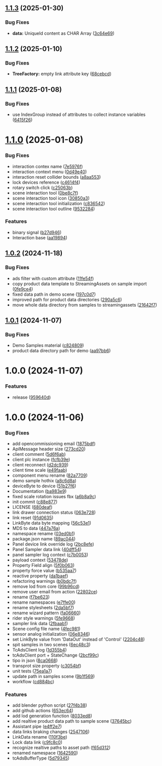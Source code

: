 ## [1.1.3](https://github.com/OpenCommissioning/OC_Unity_Core/compare/v1.1.2...v1.1.3) (2025-01-30)


### Bug Fixes

* **data:** UniqueId content as CHAR Array ([3c64e69](https://github.com/OpenCommissioning/OC_Unity_Core/commit/3c64e69a053e5056e45cd1e7bbc5399642bb14db))

## [1.1.2](https://github.com/OpenCommissioning/OC_Unity_Core/compare/v1.1.1...v1.1.2) (2025-01-10)


### Bug Fixes

* **TreeFactory:** empty link attribute key ([68cebcd](https://github.com/OpenCommissioning/OC_Unity_Core/commit/68cebcd5b209577105bad9387f39d5a458d75298))

## [1.1.1](https://github.com/OpenCommissioning/OC_Unity_Core/compare/v1.1.0...v1.1.1) (2025-01-08)


### Bug Fixes

* use IndexGroup instead of attributes to collect instance variables ([6415f26](https://github.com/OpenCommissioning/OC_Unity_Core/commit/6415f26444ee7a8de5e9244be93985b67867a3d1))

# [1.1.0](https://github.com/OpenCommissioning/OC_Unity_Core/compare/v1.0.2...v1.1.0) (2025-01-08)


### Bug Fixes

* interaction contex name ([7e5976f](https://github.com/OpenCommissioning/OC_Unity_Core/commit/7e5976f4c97d200b93b2a1287a8e75785ab8a754))
* interaction context menu ([0d49e40](https://github.com/OpenCommissioning/OC_Unity_Core/commit/0d49e40618bdd49e9a34afb676228e332a581bc1))
* interaction reset collider bounds ([a8aa553](https://github.com/OpenCommissioning/OC_Unity_Core/commit/a8aa5536e87d0a7b7e28746046abe7f5ebd245ff))
* lock devices reference ([c4614f4](https://github.com/OpenCommissioning/OC_Unity_Core/commit/c4614f4a48fdea7c460ebfc0e7e0fd73eb3c0a77))
* rotary switch click ([c25063b](https://github.com/OpenCommissioning/OC_Unity_Core/commit/c25063b3a32d7d6ef0f40cf185eca68da15f1277))
* scene interaction tool ([0be8c7f](https://github.com/OpenCommissioning/OC_Unity_Core/commit/0be8c7fce90788436860b021cd5bff8b2b737945))
* scene interaction tool icon ([30850a3](https://github.com/OpenCommissioning/OC_Unity_Core/commit/30850a33700504e86a939a4366b37978015c82d8))
* scene interaction tool initialization ([c836542](https://github.com/OpenCommissioning/OC_Unity_Core/commit/c8365421dc444b900c4cd6e5f5c0f7b57ab97f07))
* scene interaction tool outline ([9532284](https://github.com/OpenCommissioning/OC_Unity_Core/commit/9532284f0ed980cd013566cc6c8d9da74d5a7cc3))


### Features

* binary signal ([b27d946](https://github.com/OpenCommissioning/OC_Unity_Core/commit/b27d94683ef9105689374366f6559a05e2f5c70a))
* Interaction base ([aa19894](https://github.com/OpenCommissioning/OC_Unity_Core/commit/aa19894aba7cc1f2ae321c227d7db3a52ad24ad4))

## [1.0.2](https://github.com/OpenCommissioning/OC_Unity_Core/compare/v1.0.1...v1.0.2) (2024-11-18)


### Bug Fixes

* ads filter with custom attribute ([11fe54f](https://github.com/OpenCommissioning/OC_Unity_Core/commit/11fe54fce06ad81b126f88bde485f469defdd05b))
* copy product data template to StreamingAssets on sample import ([0fe9ce4](https://github.com/OpenCommissioning/OC_Unity_Core/commit/0fe9ce4cf3c393a2e97677748e5e98aa1e6e3c92))
* fixed data path in demo scene ([197c0d7](https://github.com/OpenCommissioning/OC_Unity_Core/commit/197c0d74beb3016abb50b8546e6b305c7b2f3cff))
* improved path for product data directories ([290a5c6](https://github.com/OpenCommissioning/OC_Unity_Core/commit/290a5c62b08cbaf7747c4266c0f04a90d7fbd9f4))
* move whole data directory from samples to streamingassets ([21642f7](https://github.com/OpenCommissioning/OC_Unity_Core/commit/21642f7d97eb12866822683244701528bbe022c4))

## [1.0.1](https://github.com/OpenCommissioning/OC_Unity_Core/compare/v1.0.0...v1.0.1) (2024-11-07)


### Bug Fixes

* Demo Samples material ([c824809](https://github.com/OpenCommissioning/OC_Unity_Core/commit/c8248092f4a5f20556c80dd5620c160f86cf4098))
* product data directory path for demo ([aa97bb6](https://github.com/OpenCommissioning/OC_Unity_Core/commit/aa97bb6f34996a683050f54c7c7d10b8d9488b54))

# 1.0.0 (2024-11-07)


### Features

* release ([959640d](https://github.com/OpenCommissioning/OC_Unity_Core/commit/959640d86566c5c00e6c2e175679b844172ad2fb))

# 1.0.0 (2024-11-06)


### Bug Fixes

* add opencommissioning email ([1875bdf](https://github.com/OpenCommissioning/OC_Unity_Core_DRY/commit/1875bdf4f5ba0349177523f702ce18a7bb8a9706))
* ApiMessage header size ([273cd20](https://github.com/OpenCommissioning/OC_Unity_Core_DRY/commit/273cd201abaeb9e4d619bbc60f6415375028cb78))
* client comment ([5d6f6ab](https://github.com/OpenCommissioning/OC_Unity_Core_DRY/commit/5d6f6ab5172273895285ed13abd1bb2bb9644ab8))
* client plc instance ([fcfb39e](https://github.com/OpenCommissioning/OC_Unity_Core_DRY/commit/fcfb39e983aefa8854e17da327472ca03491288a))
* client reconnect ([d2dc939](https://github.com/OpenCommissioning/OC_Unity_Core_DRY/commit/d2dc9399fb8546d786d6fa31e40900dbd6f62739))
* client time scale ([e49faab](https://github.com/OpenCommissioning/OC_Unity_Core_DRY/commit/e49faab7acd6584c6ae4885ba57c1301e103ea49))
* component menu rename ([82a7709](https://github.com/OpenCommissioning/OC_Unity_Core_DRY/commit/82a77090baf2b1e31fbaeaa9e1ea5e47ce875185))
* demo sample hothix ([a8c6d8a](https://github.com/OpenCommissioning/OC_Unity_Core_DRY/commit/a8c6d8a842b57f39c66fc49b27f1a0eeb6702b20))
* deviceByte to device ([51b27f6](https://github.com/OpenCommissioning/OC_Unity_Core_DRY/commit/51b27f60396294e525a71417d59f029f7b52dbd6))
* Documentation ([ba983e9](https://github.com/OpenCommissioning/OC_Unity_Core_DRY/commit/ba983e98568daaa940cfa1e80202e264e991f4f9))
* fixed scale rotation issues fbx ([a6b8a9c](https://github.com/OpenCommissioning/OC_Unity_Core_DRY/commit/a6b8a9cc0ecae3b67676861b778d0ca49252ddc3))
* init commit ([c88e877](https://github.com/OpenCommissioning/OC_Unity_Core_DRY/commit/c88e877a5055ef9f9c0c0b13f5c002bfd74ac5ef))
* LICENSE ([680deaf](https://github.com/OpenCommissioning/OC_Unity_Core_DRY/commit/680deaf00212f0ffaeebf1fa51311a995f44a055))
* link drawer connection status ([063e728](https://github.com/OpenCommissioning/OC_Unity_Core_DRY/commit/063e7283bd8422ea807bdf600dbf328ab6e24658))
* link reset ([91d0635](https://github.com/OpenCommissioning/OC_Unity_Core_DRY/commit/91d0635540df0f9b7c57f5070e31427e55a23f82))
* LinkByte data byte mapping ([56c53e1](https://github.com/OpenCommissioning/OC_Unity_Core_DRY/commit/56c53e11e387cd169382cc7e8bb35d12dc67a455))
* MDS to data ([447a76a](https://github.com/OpenCommissioning/OC_Unity_Core_DRY/commit/447a76a89dfdc37f3c04b7e633062b7000962414))
* namespace rename ([03ed0b1](https://github.com/OpenCommissioning/OC_Unity_Core_DRY/commit/03ed0b1610ddc869d119a71e0c907882cf9ecb95))
* package.json name ([89ac044](https://github.com/OpenCommissioning/OC_Unity_Core_DRY/commit/89ac044db994ca477e5739c126b316e397e9cf3c))
* Panel device link override log ([2bc8efe](https://github.com/OpenCommissioning/OC_Unity_Core_DRY/commit/2bc8efed0c4ae751c5a289a694ff7b371a2299bb))
* Panel Sampler data link ([40dff54](https://github.com/OpenCommissioning/OC_Unity_Core_DRY/commit/40dff54e8174de36283279aa688c38b2bb392f73))
* panel sampler log context ([c7b0053](https://github.com/OpenCommissioning/OC_Unity_Core_DRY/commit/c7b00531321cf2bc94ddd453af141629023ee2f5))
* payload context ([53478de](https://github.com/OpenCommissioning/OC_Unity_Core_DRY/commit/53478ded90a931dd57cfb51920a8eac33bb5a30d))
* Property Field align ([5f0b063](https://github.com/OpenCommissioning/OC_Unity_Core_DRY/commit/5f0b063e09ea75c1f8416f4fff03238d4745681e))
* property force value ([b535aa7](https://github.com/OpenCommissioning/OC_Unity_Core_DRY/commit/b535aa7d59c96412fde46fb0716096e73c03c0e1))
* reactive property ([da1baef](https://github.com/OpenCommissioning/OC_Unity_Core_DRY/commit/da1baef91ac2e0898db6b4398bcc230fdd991a54))
* refactoring warnings ([b0bdc7f](https://github.com/OpenCommissioning/OC_Unity_Core_DRY/commit/b0bdc7f313a14a8e36e137034b15d48d3f206c44))
* remove lod from core ([99b96cd](https://github.com/OpenCommissioning/OC_Unity_Core_DRY/commit/99b96cdecfc698d2386681996f310b4ea042b70b))
* remove user email from action ([22802ce](https://github.com/OpenCommissioning/OC_Unity_Core_DRY/commit/22802ceea9357830170aba9f06fc59867f53c818))
* rename ([f7be623](https://github.com/OpenCommissioning/OC_Unity_Core_DRY/commit/f7be623a551b7fcbf2ea9efadfcce3ec7d694381))
* rename namespaces ([e7ffe00](https://github.com/OpenCommissioning/OC_Unity_Core_DRY/commit/e7ffe0048a6b5f3efc27d12f4c75b91444c5edde))
* rename stylesheets ([2da5bf7](https://github.com/OpenCommissioning/OC_Unity_Core_DRY/commit/2da5bf76622eb43fe7275b7b475f979da0efe7d2))
* rename wizard pattern ([fa06660](https://github.com/OpenCommissioning/OC_Unity_Core_DRY/commit/fa06660e3474410f424012e06e24972b47f3ae63))
* rider style warnings ([5fe9668](https://github.com/OpenCommissioning/OC_Unity_Core_DRY/commit/5fe9668cf2cf6b4274d54aa8b36d12c4bfe57f42))
* sampler link data ([2fbaab1](https://github.com/OpenCommissioning/OC_Unity_Core_DRY/commit/2fbaab11355f847cb173bb911c9235877768a03e))
* Scene config file name ([4fec981](https://github.com/OpenCommissioning/OC_Unity_Core_DRY/commit/4fec981aae9e22f9b5fd7ab57576fd5ef836feeb))
* sensor analog initialization ([06e8346](https://github.com/OpenCommissioning/OC_Unity_Core_DRY/commit/06e8346fd5edb6252e9e00d65fb51d2012606cb5))
* set LinkByte value from 'DataOut' instead of 'Control' ([2204c48](https://github.com/OpenCommissioning/OC_Unity_Core_DRY/commit/2204c4818541ed5e1e3f5b7d0349ed774b79f74a))
* spit samples in two scenes ([6ec48c3](https://github.com/OpenCommissioning/OC_Unity_Core_DRY/commit/6ec48c305882e0d2b946013953723849ee994b6c))
* TcAdsClient log ([1d355b4](https://github.com/OpenCommissioning/OC_Unity_Core_DRY/commit/1d355b40565556a03c5b93d7e6f2f4eba78c570d))
* tcAdsClient port + StateChange ([2bcf99c](https://github.com/OpenCommissioning/OC_Unity_Core_DRY/commit/2bcf99cc4b932b43f0f37d5aab1b8c01e4bec1b1))
* tipo in json ([8ca0668](https://github.com/OpenCommissioning/OC_Unity_Core_DRY/commit/8ca06689a7203047f2f51f8e01ba91d24f90ee70))
* transprot size property ([c3054bf](https://github.com/OpenCommissioning/OC_Unity_Core_DRY/commit/c3054bfd5036aa5c8f7ad356c3b4dde7f9888c0c))
* unit tests ([75ea1a7](https://github.com/OpenCommissioning/OC_Unity_Core_DRY/commit/75ea1a7f86d01627503d54b2e3f96f5172f3d90d))
* update path in samples scene ([9b1f569](https://github.com/OpenCommissioning/OC_Unity_Core_DRY/commit/9b1f56985fa3488149d0e8a8e7e4d8016d9d9eb9))
* workflow ([cd884bc](https://github.com/OpenCommissioning/OC_Unity_Core_DRY/commit/cd884bcbea481b496852411ce69c6029e430a966))


### Features

* add blender python script ([27f4b38](https://github.com/OpenCommissioning/OC_Unity_Core_DRY/commit/27f4b387465b23cd09d1b4094ae9e82b9813845c))
* add github actions ([653ec64](https://github.com/OpenCommissioning/OC_Unity_Core_DRY/commit/653ec64f259fb41ea104fe08f3df385fa7e4fdf3))
* add lod generation function ([8033ed8](https://github.com/OpenCommissioning/OC_Unity_Core_DRY/commit/8033ed8fde322ca50de902c9d20f45f9d0af45ef))
* add realtive product data path to sample scene ([37645bc](https://github.com/OpenCommissioning/OC_Unity_Core_DRY/commit/37645bcbd03fdadc6c328eba5d208e6f3102fa9b))
* Assistant pipe ([e4ff2e7](https://github.com/OpenCommissioning/OC_Unity_Core_DRY/commit/e4ff2e79dc4cf319ff1794b8e758adfa4ee47001))
* data links braking changes ([2547106](https://github.com/OpenCommissioning/OC_Unity_Core_DRY/commit/25471066a5448e60fc2f7849be8b4d2b58162388))
* LinkData rename ([110f3be](https://github.com/OpenCommissioning/OC_Unity_Core_DRY/commit/110f3be78d91cd73fff099a3d5a7268fac96d6ae))
* Lock data link ([c9fc8c0](https://github.com/OpenCommissioning/OC_Unity_Core_DRY/commit/c9fc8c0ecbaeaa6ec0e91c414361569e028c352c))
* recognize realtive paths to asset path ([f65d312](https://github.com/OpenCommissioning/OC_Unity_Core_DRY/commit/f65d312cd1a5a26f479f366843005f35491b9817))
* renamed namespace ([1642590](https://github.com/OpenCommissioning/OC_Unity_Core_DRY/commit/1642590fabf3185f48c4a4764f08e87c0e8869ca))
* tcAdsBufferType ([5d79345](https://github.com/OpenCommissioning/OC_Unity_Core_DRY/commit/5d79345099327a87e5268b7d728994c4b314764e))
